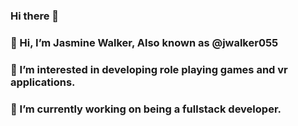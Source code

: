 ### Hi there 👋

### 👋 Hi, I’m Jasmine Walker, Also known as @jwalker055
### 👀 I’m interested in developing role playing games and vr applications.
### 🌱 I’m currently working on being a fullstack developer.

<!--
**Jwalker055/jwalker055** is a ✨ _special_ ✨ repository because its `README.md` (this file) appears on your GitHub profile.

Here are some ideas to get you started:

- 🔭 I’m currently working on ...
- 🌱 I’m currently learning ...
- 👯 I’m looking to collaborate on ...
- 🤔 I’m looking for help with ...
- 💬 Ask me about ...
- 📫 How to reach me: ...
- 😄 Pronouns: ...
- ⚡ Fun fact: ...
-->
